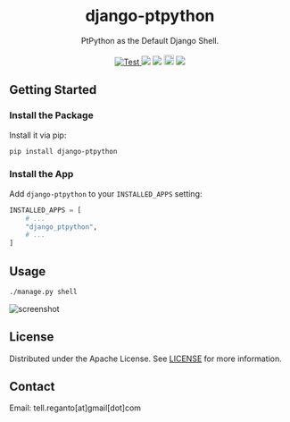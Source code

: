 <a id="top"></a>
<br />

<div align="center">
  <h1>django-ptpython</h1>
  <p align="center">
    PtPython as the Default Django Shell.
    <br />
    <br />
    <a href="https://github.com/reganto/django-ptpython/actions?query=workflow%3ALinters+event%3Apush+branch%3Amaster" target="_blank">
    <img src="https://github.com/reganto/django-ptpython/workflows/Linters/badge.svg?event=push&branch=master" alt="Test">
    </a>
    <a href="https://github.com/reganto/django-ptpython/issues"><img src="https://img.shields.io/github/issues/reganto/django-ptpython"></a> <a href="https://github.com/reganto/django-ptpython/blob/master/LICENSE.txt"><img src="https://img.shields.io/github/license/reganto/django-ptpython"></a>  <a href="https://badge.fury.io/py/django-ptpython"><img src="https://badge.fury.io/py/django-ptpython.svg" alt="PyPI version" height="18"></a> <a href="https://pepy.tech/project/django-ptpython"><img src="https://pepy.tech/badge/django-ptpython"/></a>
  </p>
</div>

<!-- Getting Started -->

## Getting Started

### Install the Package

Install it via pip:

```bash
pip install django-ptpython
```

### Install the App

Add `django-ptpython` to your `INSTALLED_APPS` setting:

```python
INSTALLED_APPS = [
    # ...
    "django_ptpython",
    # ...
]
```

<!-- USAGE EXAMPLES -->

## Usage

```bash
./manage.py shell
```

![screenshot](https://user-images.githubusercontent.com/29402115/164965563-5d2091ef-e880-49a3-bef9-f1fc49419e54.png)

<!-- LICENSE -->

## License

Distributed under the Apache License. See [LICENSE](https://github.com/reganto/django-ptpython/blob/master/LICENSE.txt) for more information.

<!-- CONTACT -->

## Contact

Email: tell.reganto[at]gmail[dot]com
